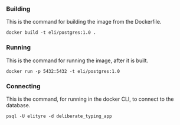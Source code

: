 ### Building

This is the command for building the image from the Dockerfile.

```
docker build -t eli/postgres:1.0 .
```

### Running

This is the command for running the image, after it is built.

```
docker run -p 5432:5432 -t eli/postgres:1.0
```

### Connecting

This is the command, for running in the docker CLI, to connect to the database.

```
psql -U elityre -d deliberate_typing_app
```

